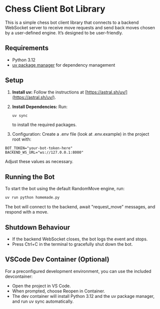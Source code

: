 # Chess Client Bot Library

This is a simple chess bot client library that connects to a backend WebSocket server to receive move requests and send back moves chosen by a user-defined engine. It’s designed to be user-friendly.

## Requirements

- Python 3.12
- [uv package manager](https://astral.sh/uv/) for dependency management

## Setup

1. **Install uv:**
   Follow the instructions at [https://astral.sh/uv/](https://astral.sh/uv/).

2. **Install Dependencies:**
   Run:

   ```bash
   uv sync
   ```

   to install the required packages.

3. Configuration: Create a .env file (look at .env.example) in the project root with:

```env
BOT_TOKEN="your-bot-token-here"
BACKEND_WS_URL="ws://127.0.0.1:8000"
```

Adjust these values as necessary.

## Running the Bot

To start the bot using the default RandomMove engine, run:

```bash
uv run python homemade.py
```

The bot will connect to the backend, await "request_move" messages, and respond with a move.

## Shutdown Behaviour

- If the backend WebSocket closes, the bot logs the event and stops.
- Press Ctrl+C in the terminal to gracefully shut down the bot.

## VSCode Dev Container (Optional)

For a preconfigured development environment, you can use the included devcontainer:

- Open the project in VS Code.
- When prompted, choose Reopen in Container.
- The dev container will install Python 3.12 and the uv package manager, and run uv sync automatically.
